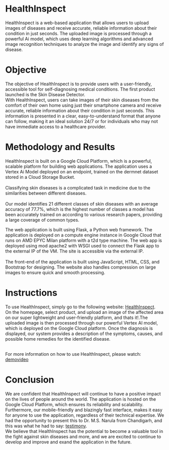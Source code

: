 
# HealthInspect
HealthInspect is a web-based application that allows users to upload images of diseases and receive accurate, reliable information about their condition in just seconds. The uploaded image is processed through a powerful Ai model, which uses deep learning algorithms and advanced image recognition techniques to analyze the image and identify any signs of disease.

# Objective
The objective of HealthInspect is to provide users with a user-friendly, accessible tool for self-diagnosing medical conditions. The first product launched is the Skin Disease Detector.<br> With HealthInspect, users can take images of their skin diseases from the comfort of their own home using just their smartphone camera and receive accurate, reliable information about their condition in just seconds. This information is presented in a clear, easy-to-understand format that anyone can follow, making it an ideal solution 24/7 or for individuals who may not have immediate access to a healthcare provider.

# Methodology and Results
HealthInspect is built on a Google Cloud Platform, which is a powerful, scalable platform for building web applications. The application uses a Vertex Ai Model deployed on an endpoint, trained on the dermnet dataset stored in a Cloud Storage Bucket.<br><br>
Classifying skin diseases is a complicated task in medicine due to the similarities between different diseases.<br><br>
Our model identifies 21 different classes of skin diseases with an average accuracy of 77.7%, which is the highest number of classes a model has been accurately trained on according to various research papers, providing a large coverage of common types.

The web application is built using Flask, a Python web framework. The application is deployed on a compute engine instance in Google Cloud that runs on AMD EPYC Milan platform with a t2d type machine. The web app is deployed using mod apache2 with WSGI used to connect the Flask app to the external IP of the VM. The site is accessible via the external IP.<br><br>
The front-end of the application is built using JavaScript, HTML, CSS, and Bootstrap for designing. The website also handles compression on large images to ensure quick and smooth processing.

# Instructions
To use HealthInspect, simply go to the following website: [HealthInspect](http://34.131.86.88/).<br>
On the homepage, select product, and upload an image of the affected area on our super lightweight and user-friendly platform, and thats it!.The uploaded image is then processed through our powerful Vertex AI model, which is deployed on the Google Cloud platform. Once the diagnosis is displayed, our system provides a description of the symptoms, causes, and possible home remedies for the identified disease.<br><br>

For more information on how to use HealthInspect, please watch: [demovideo](https://drive.google.com/file/d/1Cr7YgfLb548d1vDmk5BNjzpCjQo6k1ls/view?usp=share_link/)

# Conclusion
We are confident that HealthInspect will continue to have a positive impact on the lives of people around the world. The application is hosted on the Google Cloud Platform, which ensures its reliability and scalability. Furthermore, our mobile-friendly and blazingly fast interface, makes it easy for anyone to use the application, regardless of their technical expertise. We had the opportunity to present this to Dr. M.S. Narula from Chandigarh, and this was what he had to say: [testimony](https://drive.google.com/file/d/1Lx8OLG0jyWXLrOKIuwWSLcG70_Tva8Qz/view?usp=share_link).<br>
We believe that HealthInspect has the potential to become a valuable tool in the fight against skin diseases and more, and we are excited to continue to develop and improve and exand the application in the future.
